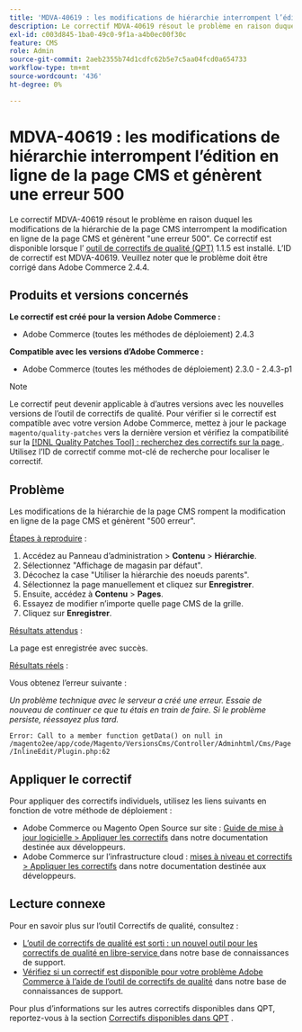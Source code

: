 ```yaml
---
title: 'MDVA-40619 : les modifications de hiérarchie interrompent l’édition en ligne de la page CMS et génèrent une erreur 500'
description: Le correctif MDVA-40619 résout le problème en raison duquel les modifications de la hiérarchie de la page CMS interrompent la modification en ligne de la page CMS et génèrent "une erreur 500". Ce correctif est disponible lorsque l’[outil de correctifs de qualité (QPT)](/help/announcements/adobe-commerce-announcements/magento-quality-patches-released-new-tool-to-self-serve-quality-patches.md) 1.1.5 est installé. L’ID de correctif est MDVA-40619. Veuillez noter que le problème doit être corrigé dans Adobe Commerce 2.4.4.
exl-id: c003d845-1ba0-49c0-9f1a-a4b0ec00f30c
feature: CMS
role: Admin
source-git-commit: 2aeb2355b74d1cdfc62b5e7c5aa04fcd0a654733
workflow-type: tm+mt
source-wordcount: '436'
ht-degree: 0%

---
```


# MDVA-40619 : les modifications de hiérarchie interrompent l’édition en ligne de la page CMS et génèrent une erreur 500

Le correctif MDVA-40619 résout le problème en raison duquel les modifications de la hiérarchie de la page CMS interrompent la modification en ligne de la page CMS et génèrent &quot;une erreur 500&quot;. Ce correctif est disponible lorsque l’ [outil de correctifs de qualité (QPT)](/help/announcements/adobe-commerce-announcements/magento-quality-patches-released-new-tool-to-self-serve-quality-patches.md) 1.1.5 est installé. L’ID de correctif est MDVA-40619. Veuillez noter que le problème doit être corrigé dans Adobe Commerce 2.4.4.

## Produits et versions concernés

**Le correctif est créé pour la version Adobe Commerce :**

* Adobe Commerce (toutes les méthodes de déploiement) 2.4.3

**Compatible avec les versions d’Adobe Commerce :**

* Adobe Commerce (toutes les méthodes de déploiement) 2.3.0 - 2.4.3-p1

>[!NOTE]
>
>Le correctif peut devenir applicable à d’autres versions avec les nouvelles versions de l’outil de correctifs de qualité. Pour vérifier si le correctif est compatible avec votre version Adobe Commerce, mettez à jour le package `magento/quality-patches` vers la dernière version et vérifiez la compatibilité sur la [[!DNL Quality Patches Tool] : recherchez des correctifs sur la page ](https://experienceleague.adobe.com/tools/commerce-quality-patches/index.html). Utilisez l’ID de correctif comme mot-clé de recherche pour localiser le correctif.

## Problème

Les modifications de la hiérarchie de la page CMS rompent la modification en ligne de la page CMS et génèrent &quot;500 erreur&quot;.

<u>Étapes à reproduire</u> :

1. Accédez au Panneau d’administration > **Contenu** > **Hiérarchie**.
1. Sélectionnez &quot;Affichage de magasin par défaut&quot;.
1. Décochez la case &quot;Utiliser la hiérarchie des noeuds parents&quot;.
1. Sélectionnez la page manuellement et cliquez sur **Enregistrer**.
1. Ensuite, accédez à **Contenu** > **Pages**.
1. Essayez de modifier n’importe quelle page CMS de la grille.
1. Cliquez sur **Enregistrer**.

<u>Résultats attendus</u> :

La page est enregistrée avec succès.

<u>Résultats réels</u> :

Vous obtenez l’erreur suivante :

*Un problème technique avec le serveur a créé une erreur. Essaie de nouveau de continuer ce que tu étais en train de faire. Si le problème persiste, réessayez plus tard.*

`Error: Call to a member function getData() on null in /magento2ee/app/code/Magento/VersionsCms/Controller/Adminhtml/Cms/Page/InlineEdit/Plugin.php:62`

## Appliquer le correctif

Pour appliquer des correctifs individuels, utilisez les liens suivants en fonction de votre méthode de déploiement :

* Adobe Commerce ou Magento Open Source sur site : [Guide de mise à jour logicielle > Appliquer les correctifs](https://experienceleague.adobe.com/en/docs/commerce-operations/tools/quality-patches-tool/usage) dans notre documentation destinée aux développeurs.
* Adobe Commerce sur l’infrastructure cloud : [mises à niveau et correctifs > Appliquer les correctifs](https://experienceleague.adobe.com/en/docs/commerce-cloud-service/user-guide/develop/upgrade/apply-patches) dans notre documentation destinée aux développeurs.

## Lecture connexe

Pour en savoir plus sur l’outil Correctifs de qualité, consultez :

* [ L’outil de correctifs de qualité est sorti : un nouvel outil pour les correctifs de qualité en libre-service ](/help/announcements/adobe-commerce-announcements/magento-quality-patches-released-new-tool-to-self-serve-quality-patches.md) dans notre base de connaissances de support.
* [Vérifiez si un correctif est disponible pour votre problème Adobe Commerce à l’aide de l’outil de correctifs de qualité](/help/support-tools/patches-available-in-qpt-tool/check-patch-for-magento-issue-with-magento-quality-patches.md) dans notre base de connaissances de support.

Pour plus d’informations sur les autres correctifs disponibles dans QPT, reportez-vous à la section [Correctifs disponibles dans QPT](https://support.magento.com/hc/en-us/sections/360010506631-Patches-available-in-MQP-tool-) .
